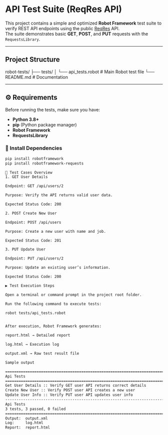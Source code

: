 # API Test Suite (ReqRes API)

This project contains a simple and optimized **Robot Framework** test suite to verify REST API endpoints using the public [ReqRes](https://reqres.in) API.  
The suite demonstrates basic **GET**, **POST**, and **PUT** requests with the `RequestsLibrary`.

---

## Project Structure

robot-tests/
├── tests/
│ └── api_tests.robot # Main Robot test file
└── README.md # Documentation


---

## ⚙️ Requirements

Before running the tests, make sure you have:

- **Python 3.8+**
- **pip** (Python package manager)
- **Robot Framework**
- **RequestsLibrary**

### 🔧 Install Dependencies

```bash
pip install robotframework
pip install robotframework-requests

🧪 Test Cases Overview
1. GET User Details

Endpoint: GET /api/users/2

Purpose: Verify the API returns valid user data.

Expected Status Code: 200

2. POST Create New User

Endpoint: POST /api/users

Purpose: Create a new user with name and job.

Expected Status Code: 201

3. PUT Update User

Endpoint: PUT /api/users/2

Purpose: Update an existing user’s information.

Expected Status Code: 200

▶️ Test Execution Steps

Open a terminal or command prompt in the project root folder.

Run the following command to execute tests:

robot tests/api_tests.robot


After execution, Robot Framework generates:

report.html → Detailed report

log.html → Execution log

output.xml → Raw test result file

Sample output

==============================================================================
Api Tests
==============================================================================
Get User Details :: Verify GET user API returns correct details       | PASS |
Create New User :: Verify POST user API creates a new user            | PASS |
Update User Info :: Verify PUT user API updates user info             | PASS |
------------------------------------------------------------------------------
Api Tests                                                              | PASS |
3 tests, 3 passed, 0 failed
==============================================================================
Output:  output.xml
Log:     log.html
Report:  report.html
